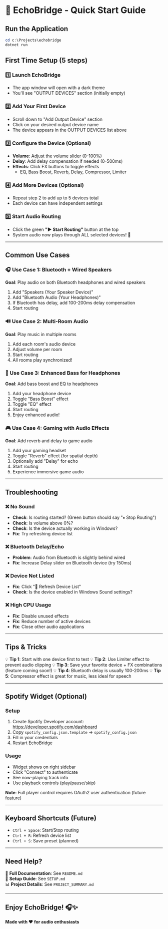 # 🚀 EchoBridge - Quick Start Guide

## Run the Application

```powershell
cd c:\Projects\echobridge
dotnet run
```

## First Time Setup (5 steps)

### 1️⃣ Launch EchoBridge
- The app window will open with a dark theme
- You'll see "OUTPUT DEVICES" section (initially empty)

### 2️⃣ Add Your First Device
- Scroll down to "Add Output Device" section
- Click on your desired output device name
- The device appears in the OUTPUT DEVICES list above

### 3️⃣ Configure the Device (Optional)
- **Volume**: Adjust the volume slider (0-100%)
- **Delay**: Add delay compensation if needed (0-500ms)
- **Effects**: Click FX buttons to toggle effects
  - EQ, Bass Boost, Reverb, Delay, Compressor, Limiter

### 4️⃣ Add More Devices (Optional)
- Repeat step 2 to add up to 5 devices total
- Each device can have independent settings

### 5️⃣ Start Audio Routing
- Click the green **"▶ Start Routing"** button at the top
- System audio now plays through ALL selected devices! 🎉

---

## Common Use Cases

### 🎧 Use Case 1: Bluetooth + Wired Speakers
**Goal**: Play audio on both Bluetooth headphones and wired speakers

1. Add "Speakers (Your Speaker Device)"
2. Add "Bluetooth Audio (Your Headphones)"
3. If Bluetooth has delay, add 100-200ms delay compensation
4. Start routing

### 🔊 Use Case 2: Multi-Room Audio
**Goal**: Play music in multiple rooms

1. Add each room's audio device
2. Adjust volume per room
3. Start routing
4. All rooms play synchronized!

### 🎵 Use Case 3: Enhanced Bass for Headphones
**Goal**: Add bass boost and EQ to headphones

1. Add your headphone device
2. Toggle "Bass Boost" effect
3. Toggle "EQ" effect
4. Start routing
5. Enjoy enhanced audio!

### 🎮 Use Case 4: Gaming with Audio Effects
**Goal**: Add reverb and delay to game audio

1. Add your gaming headset
2. Toggle "Reverb" effect (for spatial depth)
3. Optionally add "Delay" for echo
4. Start routing
5. Experience immersive game audio

---

## Troubleshooting

### ❌ No Sound
- **Check**: Is routing started? (Green button should say "⏸ Stop Routing")
- **Check**: Is volume above 0%?
- **Check**: Is the device actually working in Windows?
- **Fix**: Try refreshing device list

### ❌ Bluetooth Delay/Echo
- **Problem**: Audio from Bluetooth is slightly behind wired
- **Fix**: Increase Delay slider on Bluetooth device (try 150ms)

### ❌ Device Not Listed
- **Fix**: Click "🔄 Refresh Device List"
- **Check**: Is the device enabled in Windows Sound settings?

### ❌ High CPU Usage
- **Fix**: Disable unused effects
- **Fix**: Reduce number of active devices
- **Fix**: Close other audio applications

---

## Tips & Tricks

💡 **Tip 1**: Start with one device first to test
💡 **Tip 2**: Use Limiter effect to prevent audio clipping
💡 **Tip 3**: Save your favorite device + FX combinations (feature coming soon!)
💡 **Tip 4**: Bluetooth delay is usually 100-200ms
💡 **Tip 5**: Compressor effect is great for music, less ideal for speech

---

## Spotify Widget (Optional)

### Setup
1. Create Spotify Developer account: https://developer.spotify.com/dashboard
2. Copy `spotify_config.json.template` → `spotify_config.json`
3. Fill in your credentials
4. Restart EchoBridge

### Usage
- Widget shows on right sidebar
- Click "Connect" to authenticate
- See now-playing track info
- Use playback controls (play/pause/skip)

**Note**: Full player control requires OAuth2 user authentication (future feature)

---

## Keyboard Shortcuts (Future)
- `Ctrl + Space`: Start/Stop routing
- `Ctrl + R`: Refresh device list
- `Ctrl + S`: Save preset (planned)

---

## Need Help?

📖 **Full Documentation**: See `README.md`  
🔧 **Setup Guide**: See `SETUP.md`  
📊 **Project Details**: See `PROJECT_SUMMARY.md`

---

## Enjoy EchoBridge! 🎧✨

**Made with ❤️ for audio enthusiasts**
